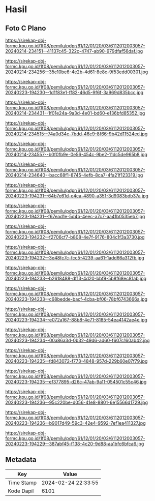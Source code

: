 # Hasil

## Foto C Plano

https://sirekap-obj-formc.kpu.go.id/1f08/pemilu/pdpr/61/12/01/20/03/6112012003057-20240214-234151--41137c45-322c-4747-ab90-979dfaf56daf.jpg

https://sirekap-obj-formc.kpu.go.id/1f08/pemilu/pdpr/61/12/01/20/03/6112012003057-20240214-234256--35c10be6-4e2b-4d61-8e8c-9f53edd00301.jpg

https://sirekap-obj-formc.kpu.go.id/1f08/pemilu/pdpr/61/12/01/20/03/6112012003057-20240223-194230--1d1f83e1-ff82-46d5-9f6f-3a969d835bcc.jpg

https://sirekap-obj-formc.kpu.go.id/1f08/pemilu/pdpr/61/12/01/20/03/6112012003057-20240214-234431--1f01e24a-9a3d-4e01-bd60-e136bfd85352.jpg

https://sirekap-obj-formc.kpu.go.id/1f08/pemilu/pdpr/61/12/01/20/03/6112012003057-20240214-234515--74a0d34c-7bdd-46c9-8f66-9b42d11524ed.jpg

https://sirekap-obj-formc.kpu.go.id/1f08/pemilu/pdpr/61/12/01/20/03/6112012003057-20240214-234557--b0f0fb9e-0e56-454c-9be2-11dc5de965b8.jpg

https://sirekap-obj-formc.kpu.go.id/1f08/pemilu/pdpr/61/12/01/20/03/6112012003057-20240214-234640--bacc68f1-8745-4efb-8ca7-4fa21f123319.jpg

https://sirekap-obj-formc.kpu.go.id/1f08/pemilu/pdpr/61/12/01/20/03/6112012003057-20240223-194231--64b7e61d-e4ca-4890-a351-3d9083bdb37a.jpg

https://sirekap-obj-formc.kpu.go.id/1f08/pemilu/pdpr/61/12/01/20/03/6112012003057-20240223-194231--f67ead1e-5d4b-4eec-a7c7-aa41b0535eb7.jpg

https://sirekap-obj-formc.kpu.go.id/1f08/pemilu/pdpr/61/12/01/20/03/6112012003057-20240223-194232--f2706cf7-b808-4e7f-9176-804c1f3a3730.jpg

https://sirekap-obj-formc.kpu.go.id/1f08/pemilu/pdpr/61/12/01/20/03/6112012003057-20240223-194232--3e48fc7c-fcc5-4239-aa61-1add66a312fb.jpg

https://sirekap-obj-formc.kpu.go.id/1f08/pemilu/pdpr/61/12/01/20/03/6112012003057-20240223-194233--b2618488-df13-4d20-bbf9-5b8f68ec81ab.jpg

https://sirekap-obj-formc.kpu.go.id/1f08/pemilu/pdpr/61/12/01/20/03/6112012003057-20240223-194233--c68bedde-bacf-4cba-bf06-78bf6743666a.jpg

https://sirekap-obj-formc.kpu.go.id/1f08/pemilu/pdpr/61/12/01/20/03/6112012003057-20240223-194234--e072a167-88b8-4e71-8185-54ea4142ae4e.jpg

https://sirekap-obj-formc.kpu.go.id/1f08/pemilu/pdpr/61/12/01/20/03/6112012003057-20240223-194234--00a86a3d-0b32-49d6-ad60-f607c160ab42.jpg

https://sirekap-obj-formc.kpu.go.id/1f08/pemilu/pdpr/61/12/01/20/03/6112012003057-20240223-194235--fd843072-f773-4848-957d-229b60e07f79.jpg

https://sirekap-obj-formc.kpu.go.id/1f08/pemilu/pdpr/61/12/01/20/03/6112012003057-20240223-194235--ef377895-d26c-47ab-9a11-054501c55c46.jpg

https://sirekap-obj-formc.kpu.go.id/1f08/pemilu/pdpr/61/12/01/20/03/6112012003057-20240223-194236--95c220be-d056-41e8-8801-6e15566d1729.jpg

https://sirekap-obj-formc.kpu.go.id/1f08/pemilu/pdpr/61/12/01/20/03/6112012003057-20240223-194236--b9017d49-59c3-42e4-9592-7ef1ea411327.jpg

https://sirekap-obj-formc.kpu.go.id/1f08/pemilu/pdpr/61/12/01/20/03/6112012003057-20240223-194229--387abf45-f138-4c20-9d88-aa1bfc6bfca6.jpg


## Metadata

| Key        | Value               |
| ---------- | ------------------- |
| Time Stamp | 2024-02-24 22:33:55 |
| Kode Dapil | 6101                |



